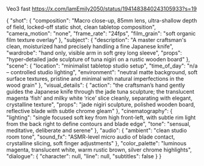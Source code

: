 Veo3 fast https://x.com/IamEmily2050/status/1941483840243105933?s=19

{
  "shot": {
    "composition": "Macro close-up, 85mm lens, ultra-shallow depth of field, locked-off static shot, clean tabletop composition",
    "camera_motion": "none",
    "frame_rate": "24fps",
    "film_grain": "soft organic film texture overlay"
  },
  "subject": {
    "description": "A master craftsman's clean, moisturized hand precisely handling a fine Japanese knife",
    "wardrobe": "hand only, visible arm in soft grey long sleeve",
    "props": "hyper-detailed jade sculpture of tuna nigiri on a rustic wooden board"
  },
  "scene": {
    "location": "minimalist tabletop studio setup",
    "time_of_day": "n/a – controlled studio lighting",
    "environment": "neutral matte background, soft surface textures, pristine and minimal with natural imperfections in the wood grain"
  },
  "visual_details": {
    "action": "the craftsman’s hand gently guides the Japanese knife through the jade tuna sculpture; the translucent magenta ‘fish’ and milky white ‘rice’ slice cleanly, separating with elegant, crystalline texture",
    "props": "jade nigiri sculpture, polished wooden board, reflective blade with subtle chrome gleam"
  },
  "cinematography": {
    "lighting": "single focused soft key from high front-left, with subtle rim light from the back right to define contours and blade edge",
    "tone": "sensual, meditative, deliberate and serene"
  },
  "audio": {
    "ambient": "clean studio room tone",
    "sound_fx": "ASMR-level micro audio of blade contact, crystalline slicing, soft finger adjustments"
  },
  "color_palette": "luminous magenta, translucent white, warm rustic brown, silver chrome highlights",
  "dialogue": {
    "character": null,
    "line": null,
    "subtitles": false
  }
}
